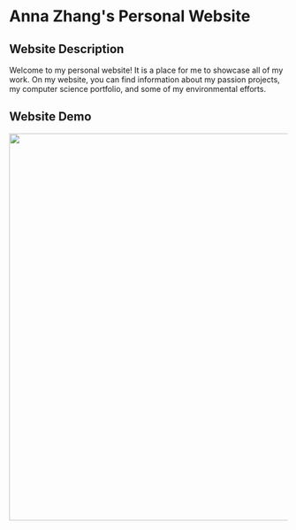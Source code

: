 Anna Zhang's Personal Website
=============================

## Website Description

Welcome to my personal website! It is a place for me to showcase all of my work. 
On my website, you can find information about my passion projects, my computer science portfolio, and some of my environmental efforts. 

## Website Demo

<img src="http://g.recordit.co/zeE3xET7JT.gif" width=700><br>
